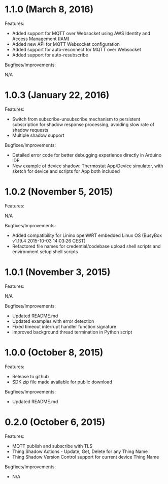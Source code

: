 # 1.1.0 (March 8, 2016)
Features:

* Added support for MQTT over Websocket using AWS Identity and Access Management (IAM)
* Added new API for MQTT Websocket configuration
* Added support for auto-reconnect for MQTT over Websocket
* Added support for auto-resubscribe

Bugfixes/Improvements:

N/A

# 1.0.3 (January 22, 2016)
Features:

* Switch from subscribe-unsubscribe mechanism to persistent subscription for shadow response processing, avoiding slow rate of shadow requests
* Multiple shadow support

Bugfixes/Improvements:

* Detailed error code for better debugging experience directly in Arduino IDE
* New example of device shadow: Thermostat App/Device simulator, with sketch for device and scripts for App both included

# 1.0.2 (November 5, 2015)
Features:

N/A

Bugfixes/Improvements:

* Added compatibility for Linino openWRT embedded Linux OS (BusyBox v1.19.4 2015-10-03 14:03:26 CEST)
* Refactored file names for credential/codebase upload shell scripts and environment setup shell scripts

# 1.0.1 (November 3, 2015)
Features:

N/A

Bugfixes/Improvements:

* Updated README.md
* Updated examples with error detection
* Fixed timeout interrupt handler function signature
* Improved background thread termination in Python script

# 1.0.0 (October 8, 2015)
Features:

* Release to github
* SDK zip file made available for public download

Bugfixes/Improvements:

* Updated README.md

# 0.2.0 (October 6, 2015)
Features:

* MQTT publish and subscribe with TLS
* Thing Shadow Actions - Update, Get, Delete for any Thing Name
* Thing Shadow Version Control support for current device Thing Name

Bugfixes/Improvements:

* N/A
